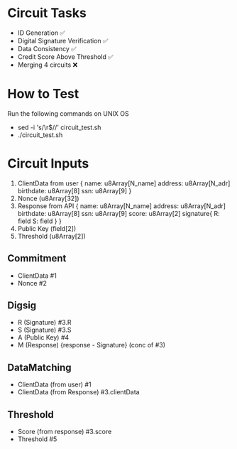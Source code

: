 # Circuit Tasks

- ID Generation ✅
- Digital Signature Verification ✅
- Data Consistency ✅
- Credit Score Above Threshold ✅
- Merging 4 circuits ❌

# How to Test

Run the following commands on UNIX OS
- sed -i 's/\r$//' circuit_test.sh
- ./circuit_test.sh

# Circuit Inputs
1. ClientData from user {
    name: u8Array[N_name]
    address: u8Array[N_adr]
    birthdate: u8Array[8]
    ssn: u8Array[9]
}
2. Nonce (u8Array[32])
3. Response from API {
    name: u8Array[N_name]
    address: u8Array[N_adr]
    birthdate: u8Array[8]
    ssn: u8Array[9]
    score: u8Array[2]
    signature{
        R: field
        S: field
    }
}
4. Public Key (field[2])
5. Threshold (u8Array[2])

## Commitment
- ClientData #1
- Nonce #2
## Digsig
- R (Signature) #3.R
- S (Signature) #3.S
- A (Public Key) #4
- M (Response) {response - Signature} (conc of #3)
## DataMatching
- ClientData (from user) #1
- ClientData (from Response) #3.clientData
## Threshold
- Score (from response) #3.score
- Threshold #5